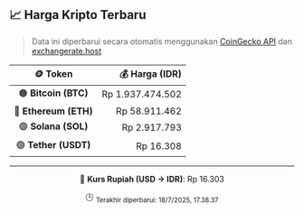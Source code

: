 

<!-- HARGA_KRIPTO -->
## 📈 Harga Kripto Terbaru

> Data ini diperbarui secara otomatis menggunakan [CoinGecko API](https://www.coingecko.com/) dan [exchangerate.host](https://exchangerate.host/)

<div align="center">

| 🪙 Token | 💰 Harga (IDR) |
|:------:|---------------:|
| 🟠 **Bitcoin (BTC)**   | Rp 1.937.474.502 |
| 🔵 **Ethereum (ETH)**  | Rp 58.911.462 |
| 🟣 **Solana (SOL)**    | Rp 2.917.793 |
| 🟢 **Tether (USDT)**   | Rp 16.308 |

---

💱 **Kurs Rupiah (USD → IDR)**: Rp 16.303

🕒 <sub>Terakhir diperbarui: 18/7/2025, 17.38.37</sub>

</div>
<!-- /HARGA_KRIPTO -->